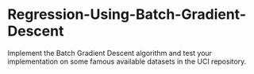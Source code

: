 # Regression-Using-Batch-Gradient-Descent
Implement the Batch Gradient Descent algorithm and test your implementation on some famous available datasets in the UCI repository.
